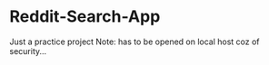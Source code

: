 # Reddit-Search-App
Just a practice project
Note: has to be opened on local host coz of security...
